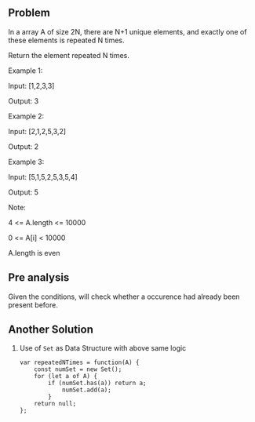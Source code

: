 ## Problem

In a array A of size 2N, there are N+1 unique elements, and exactly one of these elements is repeated N times.

Return the element repeated N times.

Example 1:

Input: [1,2,3,3]

Output: 3

Example 2:

Input: [2,1,2,5,3,2]

Output: 2

Example 3:

Input: [5,1,5,2,5,3,5,4]

Output: 5

Note:

4 <= A.length <= 10000

0 <= A[i] < 10000

A.length is even

## Pre analysis

Given the conditions, will check whether a occurence had already been present before.

## Another Solution

1.  Use of `Set` as Data Structure with above same logic

        var repeatedNTimes = function(A) {
            const numSet = new Set();
            for (let a of A) {
                if (numSet.has(a)) return a;
                    numSet.add(a);
                }
            return null;
        };
